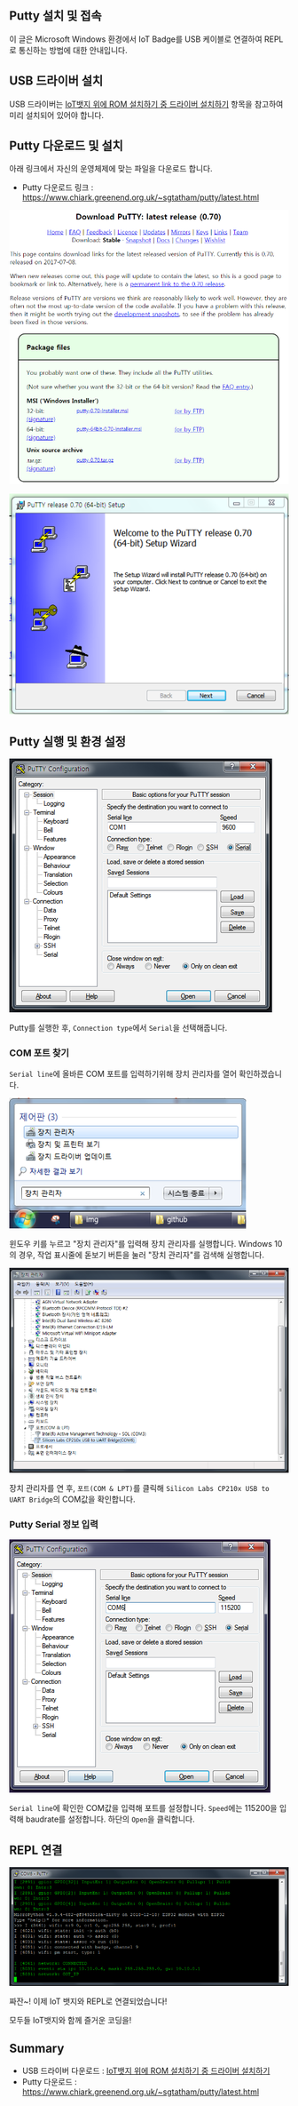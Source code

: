 ## Putty 설치 및 접속

이 글은 Microsoft Windows 환경에서 IoT Badge를 USB 케이블로 연결하여 REPL로 통신하는 방법에 대한 안내입니다.

## USB 드라이버 설치

USB 드라이버는 [IoT뱃지 위에 ROM 설치하기 중 드라이버 설치하기](../firmware#1-드라이버-설치하기) 항목을 참고하여 미리 설치되어 있어야 합니다.

## Putty 다운로드 및 설치

아래 링크에서 자신의 운영체제에 맞는 파일을 다운로드 합니다.
* Putty 다운로드 링크 : https://www.chiark.greenend.org.uk/~sgtatham/putty/latest.html

![](img/putty%20download%200.PNG)

![](img/putty%20download%201.PNG)

## Putty 실행 및 환경 설정

![](img/start%20putty.PNG)

Putty를 실행한 후, `Connection type`에서 `Serial`을 선택해줍니다.


### COM 포트 찾기
`Serial line`에 올바른 COM 포트를 입력하기위해 장치 관리자를 열어 확인하겠습니다.

![](img/jangchi.png)

윈도우 키를 누르고 "장치 관리자"를 입력해 장치 관리자를 실행합니다.
Windows 10의 경우, 작업 표시줄에 돋보기 버튼을 눌러 "장치 관리자"를 검색해 실행합니다.

![](img/start%20putty%201.PNG)

장치 관리자를 연 후, `포트(COM & LPT)`를 클릭해 `Silicon Labs CP210x USB to UART Bridge`의 COM값을 확인합니다.


### Putty Serial 정보 입력

![](img/puttyserial.PNG)

`Serial line`에 확인한 COM값을 입력해 포트를 설정합니다. `Speed`에는 115200을 입력해 baudrate를 설정합니다.
하단의 `Open`을 클릭합니다.

## REPL 연결

![](img/start%20putty%203.PNG)

짜잔~! 이제 IoT 뱃지와 REPL로 연결되었습니다!

모두들 IoT뱃지와 함께 즐거운 코딩을!

## Summary
* USB 드라이버 다운로드 : [IoT뱃지 위에 ROM 설치하기 중 드라이버 설치하기](../firmware#1-드라이버-설치하기)
* Putty 다운로드 : https://www.chiark.greenend.org.uk/~sgtatham/putty/latest.html
